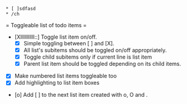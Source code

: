     * [ ]sdfasd
    * /ch
 = Toggleable list of todo items =
   * [Xlllllllllll::] Toggle list item on/off.
     * [X] Simple toggling between [ ] and [X].
     * [X] All list's subitems should be toggled on/off appropriately.
     * [X] Toggle child subitems only if current line is list item
     * [X] Parent list item should be toggled depending on its child items.
   * [X] Make numbered list items toggleable too
   * [X] Add highlighting to list item boxes
   * [o] Add [ ] to the next list item created with o, O and <CR>.

